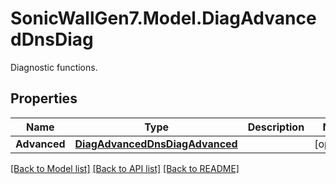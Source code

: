 # SonicWallGen7.Model.DiagAdvancedDnsDiag
Diagnostic functions.

## Properties

Name | Type | Description | Notes
------------ | ------------- | ------------- | -------------
**Advanced** | [**DiagAdvancedDnsDiagAdvanced**](DiagAdvancedDnsDiagAdvanced.md) |  | [optional] 

[[Back to Model list]](../README.md#documentation-for-models) [[Back to API list]](../README.md#documentation-for-api-endpoints) [[Back to README]](../README.md)

